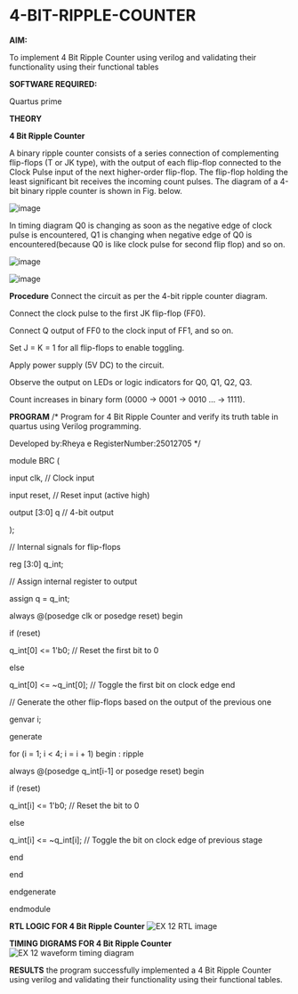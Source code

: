 # 4-BIT-RIPPLE-COUNTER

**AIM:**

To implement  4 Bit Ripple Counter using verilog and validating their functionality using their functional tables

**SOFTWARE REQUIRED:**

Quartus prime

**THEORY**

**4 Bit Ripple Counter**

A binary ripple counter consists of a series connection of complementing flip-flops (T or JK type), with the output of each flip-flop connected to the Clock Pulse input of the next higher-order flip-flop. The flip-flop holding the least significant bit receives the incoming count pulses. The diagram of a 4-bit binary ripple counter is shown in Fig. below.

![image](https://github.com/naavaneetha/4-BIT-RIPPLE-COUNTER/assets/154305477/cb4b74d4-31ab-4359-95d0-d22e67daba13)

In timing diagram Q0 is changing as soon as the negative edge of clock pulse is encountered, Q1 is changing when negative edge of Q0 is encountered(because Q0 is like clock pulse for second flip flop) and so on.

![image](https://github.com/naavaneetha/4-BIT-RIPPLE-COUNTER/assets/154305477/a573a7d6-014e-4e54-93e6-e2ac9530960b)

![image](https://github.com/naavaneetha/4-BIT-RIPPLE-COUNTER/assets/154305477/85e1958a-2fc1-49bb-9a9f-d58ccbf3663c)

**Procedure**
Connect the circuit as per the 4-bit ripple counter diagram.

Connect the clock pulse to the first JK flip-flop (FF0).

Connect Q output of FF0 to the clock input of FF1, and so on.

Set J = K = 1 for all flip-flops to enable toggling.

Apply power supply (5V DC) to the circuit.

Observe the output on LEDs or logic indicators for Q0, Q1, Q2, Q3.

Count increases in binary form (0000 → 0001 → 0010 … → 1111).

**PROGRAM**
/* Program for 4 Bit Ripple Counter and verify its truth table in quartus using Verilog programming.

Developed by:Rheya e RegisterNumber:25012705 */

module BRC (

input clk, // Clock input

input reset, // Reset input (active high)

output [3:0] q // 4-bit output

);

// Internal signals for flip-flops

reg [3:0] q_int;

// Assign internal register to output

assign q = q_int;

always @(posedge clk or posedge reset) begin

if (reset)

q_int[0] <= 1'b0; // Reset the first bit to 0

else

q_int[0] <= ~q_int[0]; // Toggle the first bit on clock edge
 end

// Generate the other flip-flops based on the output of the previous one

genvar i;

generate

for (i = 1; i < 4; i = i + 1) begin : ripple

always @(posedge q_int[i-1] or posedge reset) begin

if (reset)

q_int[i] <= 1'b0; // Reset the bit to 0

else

q_int[i] <= ~q_int[i]; // Toggle the bit on clock edge of previous stage

end

end

endgenerate

endmodule


**RTL LOGIC FOR 4 Bit Ripple Counter**
![EX 12 RTL image ](https://github.com/user-attachments/assets/14d0585f-549d-48f4-933c-402d0ce962d8)

**TIMING DIGRAMS FOR 4 Bit Ripple Counter**
![EX 12 waveform timing diagram](https://github.com/user-attachments/assets/4f7ce993-cac8-41b5-8d66-59b61490c9b6)

**RESULTS**
the program successfully implemented a 4 Bit Ripple Counter using verilog and validating their functionality using their functional tables.
